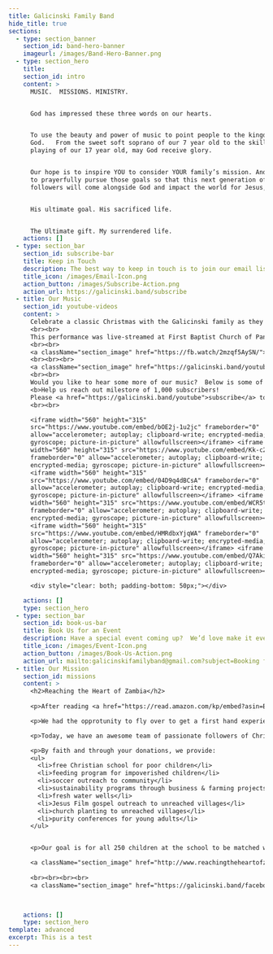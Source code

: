 ```yaml
---
title: Galicinski Family Band
hide_title: true
sections:
  - type: section_banner
    section_id: band-hero-banner
    imageurl: /images/Band-Hero-Banner.png
  - type: section_hero
    title:
    section_id: intro
    content: >
      MUSIC.  MISSIONS. MINISTRY.


      God has impressed these three words on our hearts. 


      To use the beauty and power of music to point people to the kingdom of
      God.   From the sweet soft soprano of our 7 year old to the skillful
      playing of our 17 year old, may God receive glory.


      Our hope is to inspire YOU to consider YOUR family’s mission. And for you
      to prayerfully pursue those goals so that this next generation of Christ
      followers will come alongside God and impact the world for Jesus, 


      His ultimate goal. His sacrificed life. 


      The Ultimate gift. My surrendered life.
    actions: []
  - type: section_bar
    section_id: subscribe-bar
    title: Keep in Touch
    description: The best way to keep in touch is to join our email list.
    title_icon: /images/Email-Icon.png
    action_button: /images/Subscribe-Action.png
    action_url: https://galicinski.band/subscribe
  - title: Our Music
    section_id: youtube-videos
    content: >
      Celebrate a classic Christmas with the Galicinski family as they take you on a wonderful journey through all the Christmas songs that you love best, crafted into fresh and compelling arrangements with a twist of Cape Breton fiddle.
      <br><br>
      This performance was live-streamed at First Baptist Church of Panama City, FL on December 13, 2020 at 5pm.  Grad a cup of hot cocco, pull up a blanket and celebrate Christmas with us!
      <br><br>
      <a className="section_image" href="https://fb.watch/2mzqf5AySN/"><img src="/images/ChristmasShow-Play.png" /></a>
      <br><br><br>
      <a className="section_image" href="https://galicinski.band/youtube"><img src="/images/Subscribe-Button.png" /></a>
      <br><br>
      Would you like to hear some more of our music?  Below is some of the highlights from our YouTube Channel.
      <b>Help us reach out milestore of 1,000 subscribers!
      Please <a href="https://galicinski.band/youtube">subscribe</a> to our YouTube Channel, while you’re checking out our videos.</b>
      <br><br>

      <iframe width="560" height="315"
      src="https://www.youtube.com/embed/bOE2j-1u2jc" frameborder="0"
      allow="accelerometer; autoplay; clipboard-write; encrypted-media;
      gyroscope; picture-in-picture" allowfullscreen></iframe> <iframe
      width="560" height="315" src="https://www.youtube.com/embed/Kk-c23H79Ow"
      frameborder="0" allow="accelerometer; autoplay; clipboard-write;
      encrypted-media; gyroscope; picture-in-picture" allowfullscreen></iframe>
      <iframe width="560" height="315"
      src="https://www.youtube.com/embed/04D9q4dBCsA" frameborder="0"
      allow="accelerometer; autoplay; clipboard-write; encrypted-media;
      gyroscope; picture-in-picture" allowfullscreen></iframe> <iframe
      width="560" height="315" src="https://www.youtube.com/embed/WCR5taP-th4"
      frameborder="0" allow="accelerometer; autoplay; clipboard-write;
      encrypted-media; gyroscope; picture-in-picture" allowfullscreen></iframe>
      <iframe width="560" height="315"
      src="https://www.youtube.com/embed/HMRdbxYjqWA" frameborder="0"
      allow="accelerometer; autoplay; clipboard-write; encrypted-media;
      gyroscope; picture-in-picture" allowfullscreen></iframe> <iframe
      width="560" height="315" src="https://www.youtube.com/embed/Q7AkiYO4geA"
      frameborder="0" allow="accelerometer; autoplay; clipboard-write;
      encrypted-media; gyroscope; picture-in-picture" allowfullscreen></iframe>

      <div style="clear: both; padding-bottom: 50px;"></div>

    actions: []
    type: section_hero
  - type: section_bar
    section_id: book-us-bar
    title: Book Us for an Event
    description: Have a special event coming up?  We’d love make it even more special!
    title_icon: /images/Event-Icon.png
    action_button: /images/Book-Us-Action.png
    action_url: mailto:galicinskifamilyband@gmail.com?subject=Booking for an event
  - title: Our Mission
    section_id: missions
    content: >
      <h2>Reaching the Heart of Zambia</h2>
      
      <p>After reading <a href="https://read.amazon.com/kp/embed?asin=B004U7HRT6&preview=newtab&linkCode=kpe&ref_=cm_sw_r_kb_dp_nDb6FbHKREKV2&tag=galicinskifam-20" target="_blank">Kisses from Katie</a>, and listening to the <a href="https://brinkmanadventures.com/" target="_blank">Brinkman Adventures</a> radio dramas, God gave us a deep desire to be more involved "on the ground" in missions.  In 2016, the Lord opened the doors for our family to start a new outreach ministry in Zambia to the poorest of the poor in the heart of Zambia.</p>

      <p>We had the opprotunity to fly over to get a first hand experience of Zambia, the orphan home and a new Christian school that was starting.  We fell in love with Zambia and the people.  During our trip, the Lord provided beyond what was expected and we were able to help take the ministry to the next level.</p>

      <p>Today, we have an awesome team of passionate followers of Christ who are dedicated to the ministry.  It is a Gospel-focused ministry that loves and gives hope to abandoned children in the heart of Zambia through the Gospel of Jesus Christ, empowering the next generation to break the chains of poverty.</p>

      <p>By faith and through your donations, we provide:
      <ul>  
        <li>free Christian school for poor children</li>
        <li>feeding program for impoverished children</li>
        <li>soccer outreach to community</li>
        <li>sustainability programs through business & farming projects</li>
        <li>fresh water wells</li>
        <li>Jesus Film gospel outreach to unreached villages</li>
        <li>church planting to unreached villages</li>
        <li>purity conferences for young adults</li>
      </ul>


      <p>Our goal is for all 250 children at the school to be matched with a sponsor, so that our programs have the funding needed to grow.  Would you pray about sponsoring a child for $38/month or giving a gift to support this work?  Go to <a href="http://www.reachingtheheartofzambia.org/giving-tuesday-sponsorship-opportunity/">ReachingTheHeartOfZambia.org</a> for more information.</p>

      <a className="section_image" href="http://www.reachingtheheartofzambia.org/giving-tuesday-sponsorship-opportunity/"><img src="/images/Sponsor-a-Child.png" /></a>      
      
      <br><br><br><br>
      <a className="section_image" href="https://galicinski.band/facebook"><img src="/images/Social-Button.png" /></a>

      

    actions: []
    type: section_hero
template: advanced
excerpt: This is a test
---
```

